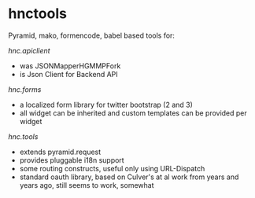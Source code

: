 hnctools
========



Pyramid, mako, formencode, babel based tools for:

*hnc.apiclient*
- was JSONMapperHGMMPFork
- is Json Client for Backend API   


*hnc.forms*
- a localized form library for twitter bootstrap (2 and 3)
- all widget can be inherited and custom templates can be provided per widget   
 
 
*hnc.tools*
- extends pyramid.request
- provides pluggable i18n support
- some routing constructs, useful only using URL-Dispatch
- standard oauth library, based on Culver's at al work from years and years ago, still seems to work, somewhat